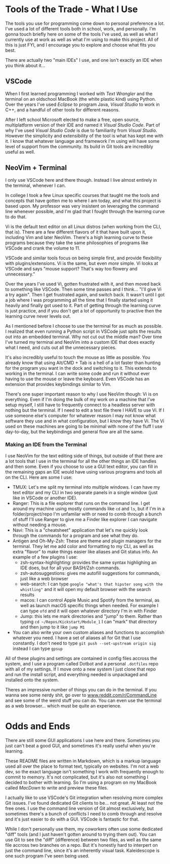 # Tools of the Trade - What I Use

The tools you use for programming come down to personal preference a lot. I've used a lot of different tools both in school, work, and personally. I'm gonna touch briefly here on some of the tools I've used, as well as what I currently use at work as well as what I'm using to make this project. All of this is just FYI, and I encourage you to explore and choose what fits you best.

There are actually two "main IDEs" I use, and one isn't exactly an IDE when you think about it...

## VSCode

When I first learned programming I worked with *Text Wrangler* and the terminal on an oldschool MacBook (the white plastic kind) using Python. Over the years I've used *Eclipse* to program Java, *Visual Studio* to work in C++, and a handful of other tools for different reasons. 

After I left school Microsoft elected to make a free, open source, multiplatform version of their IDE and named it *Visual Studio Code*. Part of why I've used *Visual Studio Code* is due to familiarity from *Visual Studio*. However the simplicity and extensibility of the tool is what has kept me with it. I know that whatever language and framework I'm using will have some level of support from the community. Its build in Git tools are incredibly useful as well.

## NeoVim + Terminal

I only use VSCode here and there though. Instead I live almost entirely in the terminal, whenever I can.

In college I took a few Linux specific courses that taught me the tools and concepts that have gotten me to where I am today, and what this project is based upon. My professor was very insistent on leveraging the command line whenever possible, and I'm glad that I fought through the learning curve to do that.

Vi is the default text editor on all Linux distros (when working from the CLI, that is). There are a few different flavors of it that have built upon it, including Vim and later NeoVim. There's a high learning curve to these programs because they take the same philosophies of programs like VSCode and crank the volume to 11. 

VSCode and similar tools focus on being simple first, and provide flexibility with plugins/extensions. Vi is the same, but even *more* simple. Vi looks at VSCode and says "mouse support? That's way too flowery and unnecessary."

Over the years I've used Vi, gotten frustrated with it, and then moved back to something like VSCode. Then some time passes and I think... "I'll give Vi a try again". Then I get frustrated again, and switch back. It wasn't until I got a job where I was programming all the time that I finally started using it heavily and finally got used to it. Part of getting through the learning curve is just practice, and if you don't get a lot of opportunity to practive then the learning curve never levels out.

As I mentioned before I choose to use the terminal for as much as possible. I realized that even running a Python script in VSCode just spits the results out into an embedded terminal. Why not cut out the middle man? Over time I've turned my terminal and NeoVim into a custom IDE that does exactly what I need, and cuts out all the unnecessary pieces.

It's also incredibly useful to touch the mouse as little as possible. You already know that using Alt/CMD + Tab is a hell of a lot faster than hunting for the program you want in the dock and switching to it. This extends to working in the terminal. I can write some code and run it without ever having to use the mouse or leave the keyboard. Even VSCode has an extension that provides keybindings similar to Vim.

There's one super important reason to why I use NeoVim though: Vi is on everything. Even if I'm doing the bulk of my work on a machine that I've setup myself, I still have to frequently connect to a headless server with nothing but the terminal. If I need to edit a text file there I HAVE to use Vi. If I use someone else's computer for whatever reason I may not know what software they use and in what configuration, but I *know* they have Vi. The Vi used on these machines are going to be minimal with none of the fluff I use day-to-day, but the keybindings and general flow are all the same.

### Making an IDE from the Terminal

I use NeoVim for the text editing side of things, but outside of that there are a lot tools that I use in the terminal for all the other things an IDE handles and then some. Even if you choose to use a GUI text editor, you can fill in the remaining gaps an IDE would have using various programs and tools all on the CLI. Here are some I use:

* TMUX: Let's me split my terminal into multiple windows. I can have my text editor and my CLI in two separate panels in a single window (just like in VSCode or another IDE).
* Ranger: This is a file explorer that runs on the command line. I get around my machine using mostly commands like `cd` and `ls`, but if I'm in a folder/project/repo I'm unfamilar with or need to comb through a bunch of stuff I'll use Ranger to give me a Finder like explorer I can navigate without needing a mouse.
* Navi: This is a "cheatsheet" application that let's me quickly look through the commands for a program and see what they do.
* Antigen and Oh-My-Zsh: These are theme and plugin managers for the terminal. They let me add color and formatting to my CLI, as well as extra "flavor" to make things easier like aliases and Git status info. An example of a few plugins I use:
	* zsh-syntax-highlighting: provides the same syntax highlighing an IDE does, but for all your BASH/Zsh commands.
	* zsh-autosuggestions: gives me autofill suggestions for commands, just like a web browser
	* web-search: I can type `google "what's that hipster song with the whistling"` and it will open my default browser with the search results
	* macos: I can control Apple Music and Spotify from the terminal, as well as launch macOS specific things when needed. For example I can type `ofd` and it will open whatever directory I'm in with Finder
	* Jump: this lets me mark directories and "jump" to them. Rather than typing `cd ~/Repos/Kickstart/Module_1` I can "mark" that directory and then jump to it like `jump M1`
* You can also write your own custom aliases and functions to accomplish whatever you need. I have a set of aliases all for Git that I use constantly. I don't need to type `git push --set-upstream origin sig` instead I can type `gpsup`

All of these plugins and settings are contained in config files accross the system, and I use a program called Dotbot and a personal `.dotfiles` repo with all of my settings. If I move onto a new system I just clone that repo and run the install script, and everything needed is unpackaged and installed onto the system.

Theres an impressive number of things you can do in the terminal. If you wanna see some nerdy shit, go over to www.reddit.com/r/CommandLine and see some of the weird stuff you can do. You can even use the terminal as a web browser... which must be quite an experience.

# Odds and Ends

There are still some GUI applications I use here and there. Sometimes you just can't beat a good GUI, and sometimes it's really useful when you're learning.

These README files are written in Markdown, which is a markup language used all over the place to format text, typically on websites. I'm not a web dev, so the exact language isn't something I work with frequently enough to commit to memory. It's not complicated, but it's also not something I decided to bother with learning. So I'm using a program on my MacBook called *MacDown* to write and preview these files.

I actually like to use VSCode's Git integration when resolving more complex Git issues. I've found dedicated Git clients to be... not great. At least not the free ones. I use the command line version of Git almost exclusively, but sometimes there's a bunch of conflicts I need to comb through and resolve and it's just easier to do with a GUI. VSCode is fantastic for that.

While I don't personally use them, my coworkers often use some dedicated "diff" tools (and I just haven't gotten around to trying them out). You can use Git to see the "diff" (difference) between two files, as well as the same file accross two branches on a repo. But it's honestly hard to interpert on just the command line, since it's an inherently visual task. Kaleidescope is one such program I've seen being used.